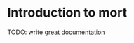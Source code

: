 # Introduction to mort

TODO: write [great documentation](http://jacobian.org/writing/great-documentation/what-to-write/)
